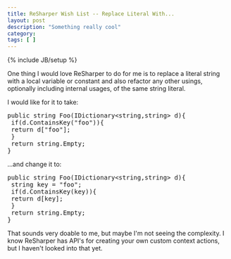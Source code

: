 ```yaml
---
title: ReSharper Wish List -- Replace Literal With...
layout: post
description: "Something really cool"
category:
tags: [ ] 
---
```

{% include JB/setup %}



One thing I would love ReSharper to do for me is to replace a literal string with a local variable or constant and also refactor any other usings, optionally including internal usages, of the same string literal.

I would like for it to take:

<pre language="c#" name="code">
public string Foo(IDictionary&lt;string,string&gt; d){
 if(d.ContainsKey("foo")){
 return d["foo"];
 }
 return string.Empty;
}
</pre>
...and change it to:
<pre language="c#" name="code">
public string Foo(IDictionary&lt;string,string&gt; d){
 string key = "foo";
 if(d.ContainsKey(key)){
 return d[key];
 }
 return string.Empty;
}
</pre>
That sounds very doable to me, but maybe I'm not seeing the complexity. I know ReSharper has API's for creating your own custom context actions, but I haven't looked into that yet.
